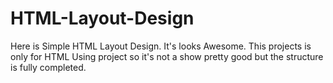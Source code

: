 # HTML-Layout-Design
Here is Simple HTML Layout Design. It's looks Awesome. This projects is only for HTML Using project so it's not a show pretty good but the structure is fully completed. 
